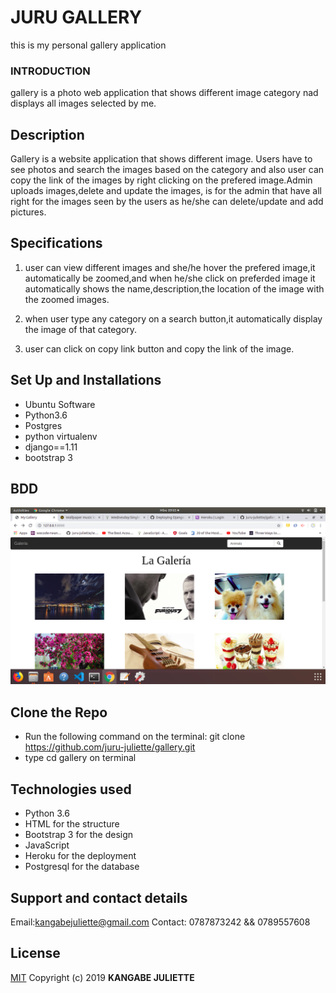 # JURU GALLERY
 this is my personal gallery application 

### INTRODUCTION
gallery is a photo web application that shows different image category nad displays all images selected by me.


## Description
Gallery is a website application that shows different image. Users have to see photos and search the images based on the category and also user can copy the link of the images by right clicking on the prefered image.Admin uploads images,delete and update the images, is for the admin that have all right for the images seen by the users as he/she can delete/update and add pictures. 

## Specifications
1. user can view different images and she/he hover the prefered image,it automatically be zoomed,and when he/she click on preferded image it automatically shows the name,description,the location of the image with the zoomed images.

2. when user type any category on a search button,it automatically display the image of that category.

3. user can click on copy link button and copy the link of the image.

## Set Up and Installations
* Ubuntu Software
* Python3.6
* Postgres
* python virtualenv
* django==1.11
* bootstrap 3

## BDD
<img src="./pictures/Screenshot from 2019-10-14 09-05-23.png">

## Clone the Repo
* Run the following command on the terminal: git clone https://github.com/juru-juliette/gallery.git 
* type cd gallery on terminal

## Technologies used
- Python 3.6
- HTML for the structure
- Bootstrap 3 for the design
- JavaScript
- Heroku for the deployment
- Postgresql for the database
## Support and contact details
 Email:kangabejuliette@gmail.com 
 Contact: 0787873242 &&  0789557608
## License
[MIT](https://choosealicense.com/licenses/mit/)
Copyright (c) 2019 **KANGABE JULIETTE**